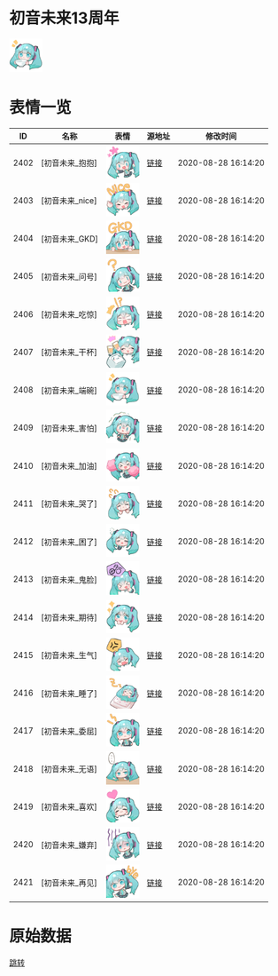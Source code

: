 # 初音未来13周年

<img src="./cover.png" height="60" alt="cover" />

# 表情一览

|ID|名称|表情|源地址|修改时间|
|----|----|----|----|----|
|2402|[初音未来_抱抱]|<img src="./pic/002402_%5B初音未来_抱抱%5D.png" height="60" alt="抱抱"/>|[链接](http://i0.hdslb.com/bfs/emote/193259652bf6d72a9c52f8111fcd412b31d79298.png)|2020-08-28 16:14:20|
|2403|[初音未来_nice]|<img src="./pic/002403_%5B初音未来_nice%5D.png" height="60" alt="nice"/>|[链接](http://i0.hdslb.com/bfs/emote/7f3445c37e0cacaeeeb9a9bbbc7138872ddfbc19.png)|2020-08-28 16:14:20|
|2404|[初音未来_GKD]|<img src="./pic/002404_%5B初音未来_GKD%5D.png" height="60" alt="GKD"/>|[链接](http://i0.hdslb.com/bfs/emote/44caa7ec800837d8860482c214ac792f4c37c490.png)|2020-08-28 16:14:20|
|2405|[初音未来_问号]|<img src="./pic/002405_%5B初音未来_问号%5D.png" height="60" alt="问号"/>|[链接](http://i0.hdslb.com/bfs/emote/eaa4e51f78ff3ba6b7a1606d0fb44482515b4424.png)|2020-08-28 16:14:20|
|2406|[初音未来_吃惊]|<img src="./pic/002406_%5B初音未来_吃惊%5D.png" height="60" alt="吃惊"/>|[链接](http://i0.hdslb.com/bfs/emote/4c262d6c0686391ef129f0c2dcca0a600018f47d.png)|2020-08-28 16:14:20|
|2407|[初音未来_干杯]|<img src="./pic/002407_%5B初音未来_干杯%5D.png" height="60" alt="干杯"/>|[链接](http://i0.hdslb.com/bfs/emote/c5d1de20038102c003c04bb7505de51b91e39fd5.png)|2020-08-28 16:14:20|
|2408|[初音未来_端碗]|<img src="./pic/002408_%5B初音未来_端碗%5D.png" height="60" alt="端碗"/>|[链接](http://i0.hdslb.com/bfs/emote/3de27d6f8e01b1a8db09a64a56d3a744b33ad435.png)|2020-08-28 16:14:20|
|2409|[初音未来_害怕]|<img src="./pic/002409_%5B初音未来_害怕%5D.png" height="60" alt="害怕"/>|[链接](http://i0.hdslb.com/bfs/emote/7fedbd2eb20d6e30985b02c086392f1386db2b9c.png)|2020-08-28 16:14:20|
|2410|[初音未来_加油]|<img src="./pic/002410_%5B初音未来_加油%5D.png" height="60" alt="加油"/>|[链接](http://i0.hdslb.com/bfs/emote/4943a9be0a3134125c7d585b4dafde79a9a1990a.png)|2020-08-28 16:14:20|
|2411|[初音未来_哭了]|<img src="./pic/002411_%5B初音未来_哭了%5D.png" height="60" alt="哭了"/>|[链接](http://i0.hdslb.com/bfs/emote/db9b01e5808967a32ed644b490ab47faf0f29ce3.png)|2020-08-28 16:14:20|
|2412|[初音未来_困了]|<img src="./pic/002412_%5B初音未来_困了%5D.png" height="60" alt="困了"/>|[链接](http://i0.hdslb.com/bfs/emote/3d442c1d2acc751489ec43d55e5d3b7042e49910.png)|2020-08-28 16:14:20|
|2413|[初音未来_鬼脸]|<img src="./pic/002413_%5B初音未来_鬼脸%5D.png" height="60" alt="鬼脸"/>|[链接](http://i0.hdslb.com/bfs/emote/91b2bb5d0db1a668f3269059a809e5330f0a2bd0.png)|2020-08-28 16:14:20|
|2414|[初音未来_期待]|<img src="./pic/002414_%5B初音未来_期待%5D.png" height="60" alt="期待"/>|[链接](http://i0.hdslb.com/bfs/emote/f361daba4c64775b05f45fd241eb43072258accd.png)|2020-08-28 16:14:20|
|2415|[初音未来_生气]|<img src="./pic/002415_%5B初音未来_生气%5D.png" height="60" alt="生气"/>|[链接](http://i0.hdslb.com/bfs/emote/c527e61be20dfbddcb21d9c07a26b161b01ecacc.png)|2020-08-28 16:14:20|
|2416|[初音未来_睡了]|<img src="./pic/002416_%5B初音未来_睡了%5D.png" height="60" alt="睡了"/>|[链接](http://i0.hdslb.com/bfs/emote/f9c2088fe82105c0d912e2b3a6c6db52cb1abf7f.png)|2020-08-28 16:14:20|
|2417|[初音未来_委屈]|<img src="./pic/002417_%5B初音未来_委屈%5D.png" height="60" alt="委屈"/>|[链接](http://i0.hdslb.com/bfs/emote/55023c31259200e5c821cac526b36e527f455d43.png)|2020-08-28 16:14:20|
|2418|[初音未来_无语]|<img src="./pic/002418_%5B初音未来_无语%5D.png" height="60" alt="无语"/>|[链接](http://i0.hdslb.com/bfs/emote/3e32d47239d8f8f8c70cf58cc79f0f8f17383a23.png)|2020-08-28 16:14:20|
|2419|[初音未来_喜欢]|<img src="./pic/002419_%5B初音未来_喜欢%5D.png" height="60" alt="喜欢"/>|[链接](http://i0.hdslb.com/bfs/emote/6b4afbd2addead54037ba31988e8631a7fb9956a.png)|2020-08-28 16:14:20|
|2420|[初音未来_嫌弃]|<img src="./pic/002420_%5B初音未来_嫌弃%5D.png" height="60" alt="嫌弃"/>|[链接](http://i0.hdslb.com/bfs/emote/6560007ff02d8261dc36a55c58601cf8d7d2a680.png)|2020-08-28 16:14:20|
|2421|[初音未来_再见]|<img src="./pic/002421_%5B初音未来_再见%5D.png" height="60" alt="再见"/>|[链接](http://i0.hdslb.com/bfs/emote/06094b87ef45f7513bb4c22e049612d62cd5cd8e.png)|2020-08-28 16:14:20|

# 原始数据

[跳转](./raw.json)

